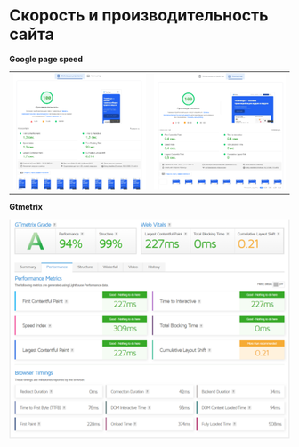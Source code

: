 # Скорость и производительность сайта 

**Google page speed**
<table>
   <tr>
      <td>
         <img src="img/md/pagespeed__mob.png" alt="Картинка мобильного" title="Картинка">
      </td>
      <td>
         <img src="img/md/pagespeed__des.png" alt="Картинка компьютера" title="Картинка">
      </td>
   </tr>
</table>

**Gtmetrix**

 <img src="img/md/GTmetrix.png" alt="Картинка">
